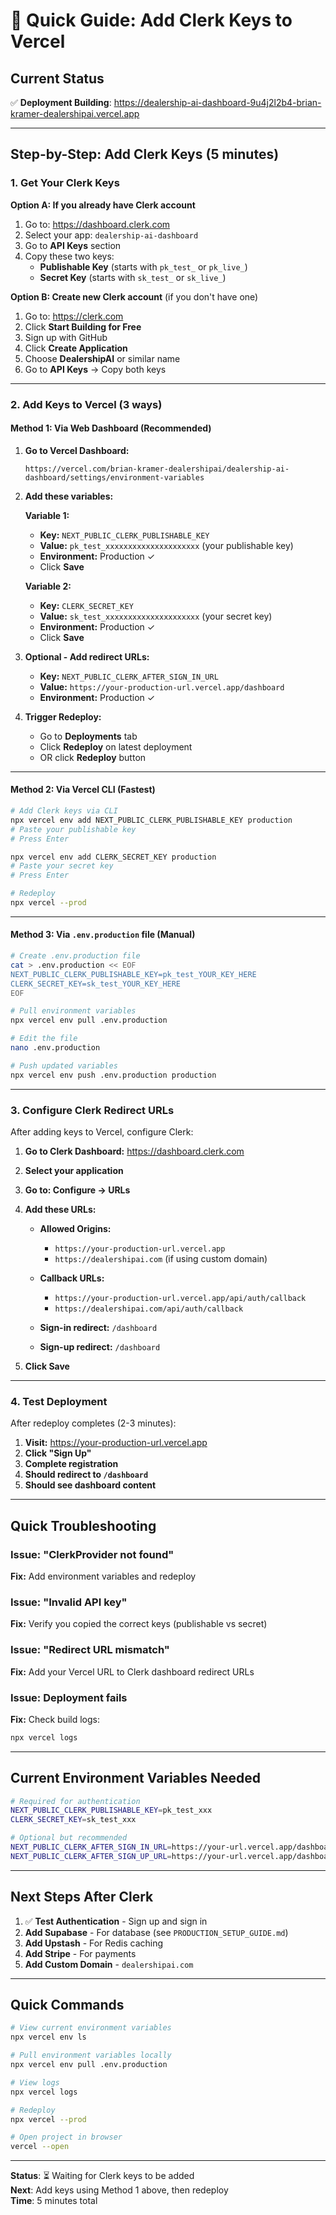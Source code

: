 # 🔑 Quick Guide: Add Clerk Keys to Vercel

## Current Status
✅ **Deployment Building**: https://dealership-ai-dashboard-9u4j2l2b4-brian-kramer-dealershipai.vercel.app

---

## Step-by-Step: Add Clerk Keys (5 minutes)

### 1. Get Your Clerk Keys

**Option A: If you already have Clerk account**
1. Go to: https://dashboard.clerk.com
2. Select your app: `dealership-ai-dashboard`
3. Go to **API Keys** section
4. Copy these two keys:
   - **Publishable Key** (starts with `pk_test_` or `pk_live_`)
   - **Secret Key** (starts with `sk_test_` or `sk_live_`)

**Option B: Create new Clerk account** (if you don't have one)
1. Go to: https://clerk.com
2. Click **Start Building for Free**
3. Sign up with GitHub
4. Click **Create Application**
5. Choose **DealershipAI** or similar name
6. Go to **API Keys** → Copy both keys

---

### 2. Add Keys to Vercel (3 ways)

#### Method 1: Via Web Dashboard (Recommended)

1. **Go to Vercel Dashboard:**
   ```
   https://vercel.com/brian-kramer-dealershipai/dealership-ai-dashboard/settings/environment-variables
   ```

2. **Add these variables:**

   **Variable 1:**
   - **Key:** `NEXT_PUBLIC_CLERK_PUBLISHABLE_KEY`
   - **Value:** `pk_test_xxxxxxxxxxxxxxxxxxxxx` (your publishable key)
   - **Environment:** Production ✓
   - Click **Save**

   **Variable 2:**
   - **Key:** `CLERK_SECRET_KEY`
   - **Value:** `sk_test_xxxxxxxxxxxxxxxxxxxxx` (your secret key)
   - **Environment:** Production ✓
   - Click **Save**

3. **Optional - Add redirect URLs:**
   - **Key:** `NEXT_PUBLIC_CLERK_AFTER_SIGN_IN_URL`
   - **Value:** `https://your-production-url.vercel.app/dashboard`
   - **Environment:** Production ✓

4. **Trigger Redeploy:**
   - Go to **Deployments** tab
   - Click **Redeploy** on latest deployment
   - OR click **Redeploy** button

---

#### Method 2: Via Vercel CLI (Fastest)

```bash
# Add Clerk keys via CLI
npx vercel env add NEXT_PUBLIC_CLERK_PUBLISHABLE_KEY production
# Paste your publishable key
# Press Enter

npx vercel env add CLERK_SECRET_KEY production
# Paste your secret key
# Press Enter

# Redeploy
npx vercel --prod
```

---

#### Method 3: Via `.env.production` file (Manual)

```bash
# Create .env.production file
cat > .env.production << EOF
NEXT_PUBLIC_CLERK_PUBLISHABLE_KEY=pk_test_YOUR_KEY_HERE
CLERK_SECRET_KEY=sk_test_YOUR_KEY_HERE
EOF

# Pull environment variables
npx vercel env pull .env.production

# Edit the file
nano .env.production

# Push updated variables
npx vercel env push .env.production production
```

---

### 3. Configure Clerk Redirect URLs

After adding keys to Vercel, configure Clerk:

1. **Go to Clerk Dashboard:** https://dashboard.clerk.com
2. **Select your application**
3. **Go to: Configure → URLs**
4. **Add these URLs:**

   - **Allowed Origins:**
     - `https://your-production-url.vercel.app`
     - `https://dealershipai.com` (if using custom domain)

   - **Callback URLs:**
     - `https://your-production-url.vercel.app/api/auth/callback`
     - `https://dealershipai.com/api/auth/callback`

   - **Sign-in redirect:** `/dashboard`
   - **Sign-up redirect:** `/dashboard`

5. **Click Save**

---

### 4. Test Deployment

After redeploy completes (2-3 minutes):

1. **Visit:** https://your-production-url.vercel.app
2. **Click "Sign Up"**
3. **Complete registration**
4. **Should redirect to `/dashboard`**
5. **Should see dashboard content**

---

## Quick Troubleshooting

### Issue: "ClerkProvider not found"
**Fix:** Add environment variables and redeploy

### Issue: "Invalid API key"
**Fix:** Verify you copied the correct keys (publishable vs secret)

### Issue: "Redirect URL mismatch"
**Fix:** Add your Vercel URL to Clerk dashboard redirect URLs

### Issue: Deployment fails
**Fix:** Check build logs:
```bash
npx vercel logs
```

---

## Current Environment Variables Needed

```bash
# Required for authentication
NEXT_PUBLIC_CLERK_PUBLISHABLE_KEY=pk_test_xxx
CLERK_SECRET_KEY=sk_test_xxx

# Optional but recommended
NEXT_PUBLIC_CLERK_AFTER_SIGN_IN_URL=https://your-url.vercel.app/dashboard
NEXT_PUBLIC_CLERK_AFTER_SIGN_UP_URL=https://your-url.vercel.app/dashboard
```

---

## Next Steps After Clerk

1. ✅ **Test Authentication** - Sign up and sign in
2. **Add Supabase** - For database (see `PRODUCTION_SETUP_GUIDE.md`)
3. **Add Upstash** - For Redis caching
4. **Add Stripe** - For payments
5. **Add Custom Domain** - `dealershipai.com`

---

## Quick Commands

```bash
# View current environment variables
npx vercel env ls

# Pull environment variables locally
npx vercel env pull .env.production

# View logs
npx vercel logs

# Redeploy
npx vercel --prod

# Open project in browser
vercel --open
```

---

**Status**: ⏳ Waiting for Clerk keys to be added  
**Next**: Add keys using Method 1 above, then redeploy  
**Time**: 5 minutes total

